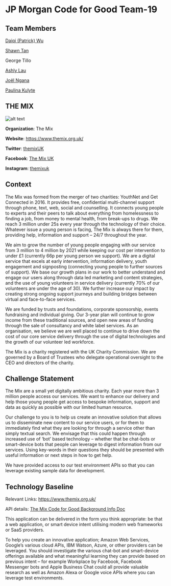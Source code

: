 # JP Morgan Code for Good Team-19 

## Team Members
[Daiqi (Patrick) Wu](https://wudaiqi.com)

[Shawn Tan](https://github.com/craycrayfish)

George Tillo

[Ashly Lau](https://ashlylau.github.io)

[Joël Ngana](https://github.com/jnm1g16)

[Paulina Kulyte](https://github.com/Pkulyte)

## THE MIX

![alt text](https://external.massively.ai/wc_themixv1/img/themixlogo.png)

**Organization**:  The Mix

**Website**: https://www.themix.org.uk/

**Twitter**: [themixUK](https://twitter.com/themixuk)

**Facebook**: [The Mix UK](https://www.facebook.com/TheMixUK/)

**Instagram**: [themixuk](https://www.instagram.com/themixuk/?hl=en)

## Context

The Mix was formed from the merger of two charities: YouthNet and Get Connected in 2016. It provides free, confidential multi-channel support through phone, text, web, social and counselling. It connects young people to experts and their peers to talk about everything from homelessness to finding a job, from money to mental health, from break-ups to drugs. We reach 3 million under 25s every year through the technology of their choice. Whatever issue a young person is facing, The Mix is always there for them, providing help, information and support – 24/7 throughout the year. 

We aim to grow the number of young people engaging with our service from 3 million to 4 million by 2021 while keeping our cost per intervention to under £1 (currently 66p per young person we support). We are a digital service that excels at early intervention, information delivery, youth engagement and signposting (connecting young people to further sources of support). We base our growth plans in our work to better understand and engage our users along through data led marketing and content strategies, and the use of young volunteers in service delivery (currently 70% of our volunteers are under the age of 30). We further increase our impact by creating strong ongoing support journeys and building bridges between virtual and face-to-face services. 

We are funded by trusts and foundations, corporate sponsorship, events fundraising and individual giving. Our 3-year plan will continue to grow income from these traditional sources, and open new areas of funding through the sale of consultancy and white label services. As an organisation, we believe we are well placed to continue to drive down the cost of our core service delivery through the use of digital technologies and the growth of our volunteer led workforce. 

The Mix is a charity registered with the UK Charity Commission. We are governed by a Board of Trustees who delegate operational oversight to the CEO and directors of the charity.

## Challenge Statement

The Mix are a small yet digitally ambitious charity. Each year more than 3 million people access our services. We want to enhance our delivery and help those young people get access to bespoke information, support and data as quickly as possible with our limited human resource.

Our challenge to you is to help us create an innovative solution that allows us to disseminate new content to our service users, or for them to immediately find what they are looking for through a service other than simply textual search. We envisage that this could happen through increased use of ‘bot’ based technology – whether that be chat-bots or smart-device bots that people can leverage to digest information from our services. Using key-words in their questions they should be presented with useful information or next steps in how to get help.

We have provided access to our test environment APIs so that you can leverage existing sample data for development.

## Technology Baseline

Relevant Links: https://www.themix.org.uk/

API details: [The Mix Code for Good Background Info Doc](http://codeforgood.net/wp-content/uploads/2018/11/The-Mix-Code-for-Good-Background-Info-Doc.pdf)

This application can be delivered in the form you think appropriate: be that a web application, or smart device intent utilising modern web frameworks or SaaS providers.

To help you create an innovative application; Amazon Web Services, Google’s various cloud APIs, IBM Watson, Azure, or other providers can be leveraged. You should investigate the various chat-bot and smart-device offerings available and what meaningful learning they can provide based on previous intent – for example Workplace by Facebook, Facebook Messenger bots and Apple Business Chat could all provide valuable research as well as Amazon Alexa or Google voice APIs where you can leverage test environments.


